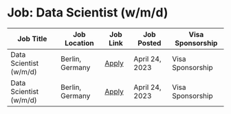 # Job: Data Scientist (w/m/d)

| Job Title | Job Location | Job Link | Job Posted | Visa Sponsorship |
| --- | --- | --- | --- | --- |
| Data Scientist (w/m/d) | Berlin, Germany | [Apply](https://www.billie.io/jobs/apply?gh_jid=6725672002&board=billie) | April 24, 2023 | Visa Sponsorship |
| Data Scientist (w/m/d) | Berlin, Germany | [Apply](https://www.billie.io/jobs/apply?gh_jid=6725672002&board=billie) | April 24, 2023 | Visa Sponsorship |
